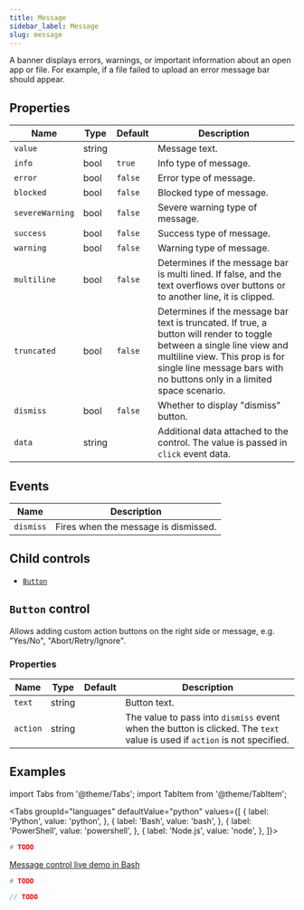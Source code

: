 ```yaml
---
title: Message
sidebar_label: Message
slug: message
---
```


A banner displays errors, warnings, or important information about an open app or file. For example, if a file failed to upload an error message bar should appear.

## Properties

| Name            | Type   | Default | Description |
| --------------- | ------ | ------- | ----------- |
| `value`         | string |         | Message text. |
| `info`          | bool   | `true`  | Info type of message. |
| `error`         | bool   | `false` | Error type of message. |
| `blocked`       | bool   | `false` | Blocked type of message. |
| `severeWarning` | bool   | `false` | Severe warning type of message. |
| `success`       | bool   | `false` | Success type of message. |
| `warning`       | bool   | `false` | Warning type of message. |
| `multiline`     | bool   | `false` | Determines if the message bar is multi lined. If false, and the text overflows over buttons or to another line, it is clipped. |
| `truncated`     | bool   | `false` | Determines if the message bar text is truncated. If true, a button will render to toggle between a single line view and multiline view. This prop is for single line message bars with no buttons only in a limited space scenario. |
| `dismiss`       | bool   | `false` | Whether to display "dismiss" button. |
| `data`          | string |         | Additional data attached to the control. The value is passed in `click` event data. |

## Events

| Name      | Description |
| --------- | ----------- |
| `dismiss` | Fires when the message is dismissed. |

## Child controls

* [`Button`](#button-control)

## `Button` control

Allows adding custom action buttons on the right side or message, e.g. "Yes/No", "Abort/Retry/Ignore".

### Properties

| Name            | Type   | Default | Description |
| --------------- | ------ | ------- | ----------- |
| `text`          | string |         | Button text. |
| `action`        | string |         | The value to pass into `dismiss` event when the button is clicked. The `text` value is used if `action` is not specified. |

## Examples

import Tabs from '@theme/Tabs';
import TabItem from '@theme/TabItem';

<Tabs groupId="languages" defaultValue="python" values={[
  { label: 'Python', value: 'python', },
  { label: 'Bash', value: 'bash', },
  { label: 'PowerShell', value: 'powershell', },
  { label: 'Node.js', value: 'node', },
]}>

<TabItem value="python">

```python
# TODO
```

</TabItem>

<TabItem value="bash">

[Message control live demo in Bash](https://repl.it/@pglet/bash-messages-example)

</TabItem>

<TabItem value="powershell">

```powershell
# TODO
```

</TabItem>

<TabItem value="node">

```javascript
// TODO
```

</TabItem>

</Tabs>